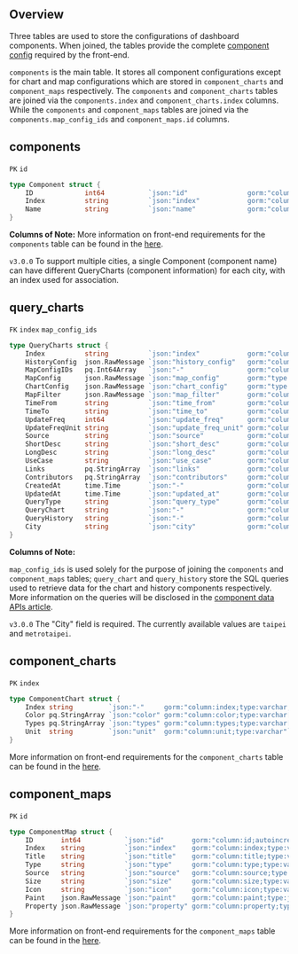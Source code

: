 ## Overview

Three tables are used to store the configurations of dashboard components. When joined, the tables provide the complete [component config](/front-end/introduction-to-components) required by the front-end.

`components` is the main table. It stores all component configurations except for chart and map configurations which are stored in `component_charts` and `component_maps` respectively. The `components` and `component_charts` tables are joined via the `components.index` and `component_charts.index` columns. While the `components` and `component_maps` tables are joined via the `components.map_config_ids` and `component_maps.id` columns.

## components

`PK` `id`

```go
type Component struct {
	ID             int64           `json:"id"               gorm:"column:id;autoincrement;primaryKey"`
	Index          string          `json:"index"            gorm:"column:index;type:varchar;unique;not null"     `
	Name           string          `json:"name"             gorm:"column:name;type:varchar;not null"`
}
```

**Columns of Note:**
More information on front-end requirements for the `components` table can be found in the [here](/front-end/introduction-to-components).

`v3.0.0`
To support multiple cities, a single Component (component name) can have different QueryCharts (component information) for each city, with an index used for association.



## query_charts

`FK` `index` `map_config_ids`

```go
type QueryCharts struct {
	Index          string          `json:"index"            gorm:"column:index;type:varchar;unique;not null"     `
	HistoryConfig  json.RawMessage `json:"history_config"   gorm:"column:history_config;type:json"`
	MapConfigIDs   pq.Int64Array   `json:"-"                gorm:"column:map_config_ids;type:integer[]"`
	MapConfig      json.RawMessage `json:"map_config"       gorm:"type:json"`
	ChartConfig    json.RawMessage `json:"chart_config"     gorm:"type:json"`
	MapFilter      json.RawMessage `json:"map_filter"       gorm:"column:map_filter;type:json"`
	TimeFrom       string          `json:"time_from"        gorm:"column:time_from;type:varchar"`
	TimeTo         string          `json:"time_to"          gorm:"column:time_to;type:varchar"`
	UpdateFreq     int64           `json:"update_freq"      gorm:"column:update_freq;type:integer"`
	UpdateFreqUnit string          `json:"update_freq_unit" gorm:"column:update_freq_unit;type:varchar"`
	Source         string          `json:"source"           gorm:"column:source;type:varchar"`
	ShortDesc      string          `json:"short_desc"       gorm:"column:short_desc;type:text"`
	LongDesc       string          `json:"long_desc"        gorm:"column:long_desc;type:text"`
	UseCase        string          `json:"use_case"         gorm:"column:use_case;type:text"`
	Links          pq.StringArray  `json:"links"            gorm:"column:links;type:text[]"`
	Contributors   pq.StringArray  `json:"contributors"     gorm:"column:contributors;type:text[]"`
	CreatedAt      time.Time       `json:"-"                gorm:"column:created_at;type:timestamp with time zone;not null"`
	UpdatedAt      time.Time       `json:"updated_at"       gorm:"column:updated_at;type:timestamp with time zone;not null"`
	QueryType      string          `json:"query_type"       gorm:"column:query_type;type:varchar"`
	QueryChart     string          `json:"-"                gorm:"column:query_chart;type:text"`
	QueryHistory   string          `json:"-"                gorm:"column:query_history;type:text"`
	City           string          `json:"city"             gorm:"column:city;type:text"`
}
```

**Columns of Note:**

`map_config_ids` is used solely for the purpose of joining the `components` and `component_maps` tables; `query_chart` and `query_history` store the SQL queries used to retrieve data for the chart and history components respectively. More information on the queries will be disclosed in the [component data APIs article](/back-end/component-data-apis).

`v3.0.0`
The "City" field is required. The currently available values are `taipei` and `metrotaipei`.

## component_charts

`PK` `index`

```go
type ComponentChart struct {
	Index string         `json:"-"     gorm:"column:index;type:varchar;primaryKey"     `
	Color pq.StringArray `json:"color" gorm:"column:color;type:varchar[]"`
	Types pq.StringArray `json:"types" gorm:"column:types;type:varchar[]"`
	Unit  string         `json:"unit"  gorm:"column:unit;type:varchar"`
}
```

More information on front-end requirements for the `component_charts` table can be found in the [here](/front-end/supported-chart-types).

## component_maps

`PK` `id`

```go
type ComponentMap struct {
	ID       int64           `json:"id"       gorm:"column:id;autoincrement;primaryKey"`
	Index    string          `json:"index"    gorm:"column:index;type:varchar;not null"     `
	Title    string          `json:"title"    gorm:"column:title;type:varchar;not null"`
	Type     string          `json:"type"     gorm:"column:type;type:varchar;not null"`
	Source   string          `json:"source"   gorm:"column:source;type:varchar;not null"`
	Size     string          `json:"size"     gorm:"column:size;type:varchar"`
	Icon     string          `json:"icon"     gorm:"column:icon;type:varchar"`
	Paint    json.RawMessage `json:"paint"    gorm:"column:paint;type:json"`
	Property json.RawMessage `json:"property" gorm:"column:property;type:json"`
}
```

More information on front-end requirements for the `component_maps` table can be found in the [here](/front-end/supported-map-types).
